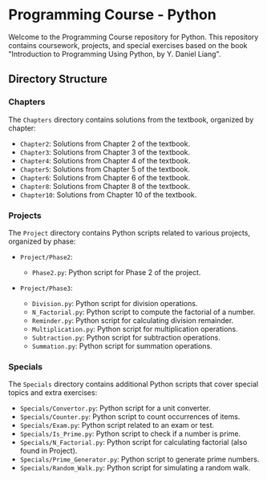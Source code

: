 # Programming Course - Python

Welcome to the Programming Course repository for Python. This repository contains coursework, projects, and special exercises based on the book "Introduction to Programming Using Python, by Y. Daniel Liang".

## Directory Structure

### Chapters

The `Chapters` directory contains solutions from the textbook, organized by chapter:

- `Chapter2`: Solutions from Chapter 2 of the textbook.
- `Chapter3`: Solutions from Chapter 3 of the textbook.
- `Chapter4`: Solutions from Chapter 4 of the textbook.
- `Chapter5`: Solutions from Chapter 5 of the textbook.
- `Chapter6`: Solutions from Chapter 6 of the textbook.
- `Chapter8`: Solutions from Chapter 8 of the textbook.
- `Chapter10`: Solutions from Chapter 10 of the textbook.

### Projects

The `Project` directory contains Python scripts related to various projects, organized by phase:

- `Project/Phase2`:
  - `Phase2.py`: Python script for Phase 2 of the project.

- `Project/Phase3`:
  - `Division.py`: Python script for division operations.
  - `N_Factorial.py`: Python script to compute the factorial of a number.
  - `Reminder.py`: Python script for calculating division remainder.
  - `Multiplication.py`: Python script for multiplication operations.
  - `Subtraction.py`: Python script for subtraction operations.
  - `Summation.py`: Python script for summation operations.

### Specials

The `Specials` directory contains additional Python scripts that cover special topics and extra exercises:

- `Specials/Convertor.py`: Python script for a unit converter.
- `Specials/Counter.py`: Python script to count occurrences of items.
- `Specials/Exam.py`: Python script related to an exam or test.
- `Specials/Is_Prime.py`: Python script to check if a number is prime.
- `Specials/N_Factorial.py`: Python script for calculating factorial (also found in Project).
- `Specials/Prime_Generator.py`: Python script to generate prime numbers.
- `Specials/Random_Walk.py`: Python script for simulating a random walk.
